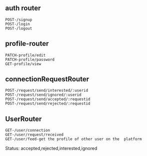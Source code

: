 ## auth router
    POST-/signup
    POST-/login
    POST-/logout

## profile-router
    PATCH-profile/edit
    PATCH-profile/password
    GET-profile/view

## connectionRequestRouter
    POST-/request/send/interested/:userid
    POST-/request/send/ignored/:userid
    POST-/request/send/accepted/:requestid
    POST-/request/send/rejected/:requestid
## UserRouter
    GET-/user/connection
    GET-/user/request/received
    GET-/user/feed-get the profile of other user on the  platform 

Status: accepted,rejected,interested,ignored
